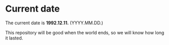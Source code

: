 # Current date

The current date is **1992.12.11.** (YYYY.MM.DD.)

This repository will be good when the world ends, so we will know how long it lasted.